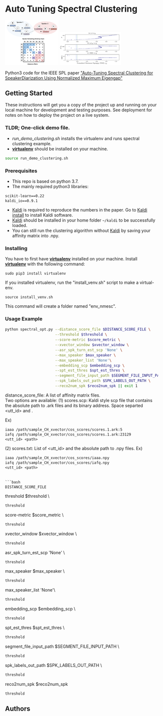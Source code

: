 
# Auto Tuning Spectral Clustering

<img src="./pics/adj_mat.png" width="35%" height="35%">
<img src="./pics/gp_vs_nme.png" width="40%" height="40%">  

Python3 code for the IEEE SPL paper ["Auto-Tuning Spectral Clustering for SpeakerDiarization Using Normalized Maximum Eigengap"](https://drive.google.com/file/d/1CdEJPrpW6pRCObrppcZnw0_hRwWIHxi8/view?usp=sharing)

## Getting Started

These instructions will get you a copy of the project up and running on your local machine for development and testing purposes. See deployment for notes on how to deploy the project on a live system.

### TLDR; One-click demo file.

* _run_demo_clustering.sh_ installs the virtualenv and runs spectral clustering example.
* [**virtualenv**](https://docs.python-guide.org/dev/virtualenvs/) should be installed on your machine.

```bash
source run_demo_clustering.sh
```
### Prerequisites

* This repo is based on python 3.7.
* The mainly required python3 libraries:
```
scikit-learn==0.22
kaldi_io==0.9.1
```
* [Kaldi](https://kaldi-asr.org/doc/about.html) is required to reproduce the numbers in the paper. Go to [Kaldi install](http://jrmeyer.github.io/asr/2016/01/26/Installing-Kaldi.html) to install Kaldi software.
* [Kaldi](https://kaldi-asr.org/doc/about.html) should  be installed in your home folder `~/kaldi` to be successfully loaded.
* You can still run the clustering algorithm without [Kaldi](http://jrmeyer.github.io/asr/2016/01/26/Installing-Kaldi.html) by saving your affinity matrix into .npy.

### Installing

You have to first have [**virtualenv**](https://docs.python-guide.org/dev/virtualenvs/) installed on your machine. Install [**virtualenv**](https://docs.python-guide.org/dev/virtualenvs/) with the following command:
```
sudo pip3 install virtualenv 
```
If you installed virtualenv, run the "install_venv.sh" script to make a virtual-env.
```
source install_venv.sh
```
This command will create a folder named "env_nmesc".


### Usage Example

```bash
python spectral_opt.py --distance_score_file $DISTANCE_SCORE_FILE \
                       --threshold $threshold \
                       --score-metric $score_metric \
                       --xvector_window $xvector_window \
                       --asr_spk_turn_est_scp 'None' \
                       --max_speaker $max_speaker \
                       --max_speaker_list 'None'\
                       --embedding_scp $embedding_scp \
                       --spt_est_thres $spt_est_thres \
                       --segment_file_input_path $SEGMENT_FILE_INPUT_PATH \
                       --spk_labels_out_path $SPK_LABELS_OUT_PATH \
                       --reco2num_spk $reco2num_spk || exit 1
```

distance_score_file: A list of affinity matrix files.  
Two options are available:
(1) scores.scp: Kaldi style scp file that contains the absolute path to .ark files and its binary address. Space separted <utt_id> and <path>.

Ex) 
```
iaaa /path/sample_CH_xvector/cos_scores/scores.1.ark:5
iafq /path/sample_CH_xvector/cos_scores/scores.1.ark:23129
<utt_id> <path>
```
(2) scores.txt: List of <utt_id> and the absolute path to .npy files.
Ex) 
```
iaaa /path/sample_CH_xvector/cos_scores/iaaa.npy
iafq /path/sample_CH_xvector/cos_scores/iafq.npy
<utt_id> <path>


```bash
DISTANCE_SCORE_FILE
```
threshold $threshold \
```bash
threshold
```
score-metric $score_metric \
```bash
threshold
```
xvector_window $xvector_window \
```bash
threshold
```
asr_spk_turn_est_scp 'None' \
```bash
threshold
```
max_speaker $max_speaker \
```bash
threshold
```
max_speaker_list 'None'\
```bash
threshold
```
embedding_scp $embedding_scp \
```bash
threshold
```
spt_est_thres $spt_est_thres \
```bash
threshold
```
segment_file_input_path $SEGMENT_FILE_INPUT_PATH \
```bash
threshold
```
spk_labels_out_path $SPK_LABELS_OUT_PATH \
```bash
threshold
```
reco2num_spk $reco2num_spk
```bash
threshold
```

## Authors


